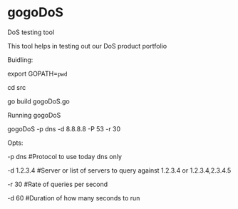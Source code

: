 gogoDoS
=======

DoS testing tool

This tool helps in testing out our DoS product portfolio

Buidling:

export GOPATH=`pwd`

cd src

go build gogoDoS.go

Running gogoDoS

gogoDoS -p dns -d 8.8.8.8 -P 53 -r 30
 
  Opts:

  -p dns #Protocol to use today dns only

  -d 1.2.3.4 #Server or list of servers to query against 1.2.3.4 or 1.2.3.4,2.3.4.5

  -r 30 #Rate of queries per second

  -d 60 #Duration of how many seconds to run

